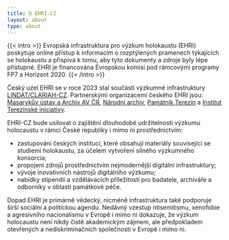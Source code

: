 ```yaml
---
title: O EHRI-CZ
layout: about
type: about
---
```


{{< intro >}}
Evropská infrastruktura pro výzkum holokaustu (EHRI) poskytuje online přístup k informacím o rozptýlených pramenech týkajících se holokaustu a přispívá k tomu, aby tyto dokumenty a zdroje byly lépe přístupné. EHRI je financována Evropskou komisí pod rámcovými programy FP7 a Horizont 2020.
{{< /intro >}}

Český uzel EHRI se v roce 2023 stal součástí výzkumné infrastruktury [LINDAT/CLARIAH-CZ](https://www.lindat.cz/). Partnerskými organizacemi českého EHRI jsou: [Masarykův ústav a Archiv AV ČR](https://www.mua.cas.cz/cs), [Národní archiv](https://www.nacr.cz/), [Památník Terezín](https://www.pamatnik-terezin.cz/) a [Institut Terezínské iniciativy](http://www.terezinstudies.cz/).

EHRI-CZ bude usilovat o zajištění dlouhodobé udržitelnosti výzkumu holocaustu v rámci České republiky i mimo ni prostřednictvím:

* zastupování českých institucí, které obsahují materiály související se studiemi holokaustu, za účelem vytvoření silného výzkumného konsorcia;
* propojení zdrojů prostřednictvím nejmodernější digitální infrastruktury;
* vývoje inovativních nástrojů digitálního výzkumu;
* nabídky stipendií a vzdělávacích příležitostí pro badatele, archiváře a odborníky v oblasti památkové péče.

Dopad EHRI je primárně vědecký, nicméně infrastruktura také podporuje širší sociální a politickou agendu. Nedávný vzestup ntisemitismu, xenofobie a agresivního nacionalismu v Evropě i mimo ni dokazuje, že výzkum holocaustu není nikdy čistě akademickým zájmem, ale předpokladem otevřených a nediskriminačních společností v Evropě i mimo ni.
